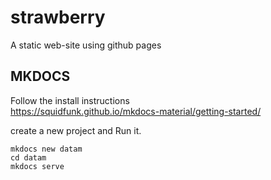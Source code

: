 # strawberry
A static web-site using github pages

## MKDOCS
Follow the install instructions  
https://squidfunk.github.io/mkdocs-material/getting-started/   

create a new project and Run it.  
```
mkdocs new datam
cd datam
mkdocs serve
```


